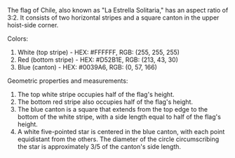 The flag of Chile, also known as "La Estrella Solitaria," has an aspect ratio of 3:2. It consists of two horizontal stripes and a square canton in the upper hoist-side corner.

Colors:
1. White (top stripe) - HEX: #FFFFFF, RGB: (255, 255, 255)
2. Red (bottom stripe) - HEX: #D52B1E, RGB: (213, 43, 30)
3. Blue (canton) - HEX: #0039A6, RGB: (0, 57, 166)

Geometric properties and measurements:
1. The top white stripe occupies half of the flag's height.
2. The bottom red stripe also occupies half of the flag's height.
3. The blue canton is a square that extends from the top edge to the bottom of the white stripe, with a side length equal to half of the flag's height.
4. A white five-pointed star is centered in the blue canton, with each point equidistant from the others. The diameter of the circle circumscribing the star is approximately 3/5 of the canton's side length.